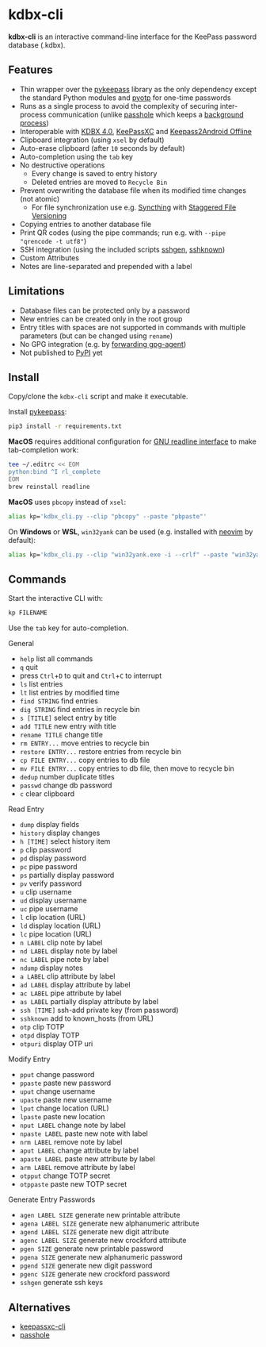 # kdbx-cli

**kdbx-cli** is an interactive command-line interface for the KeePass password database (.kdbx).

## Features

- Thin wrapper over the [pykeepass](https://github.com/libkeepass/pykeepass) library as the only dependency except the standard Python modules and [pyotp](https://github.com/pyauth/pyotp) for one-time passwords
- Runs as a single process to avoid the complexity of securing inter-process communication (unlike [passhole](https://github.com/Evidlo/passhole) which keeps a [background process](https://github.com/libkeepass/pykeepass_cache))
- Interoperable with [KDBX 4.0](https://keepass.info/help/kb/kdbx_4.html), [KeePassXC](https://keepassxc.org) and [Keepass2Android Offline](https://github.com/PhilippC/keepass2android)
- Clipboard integration (using `xsel` by default)
- Auto-erase clipboard (after `10` seconds by default)
- Auto-completion using the `tab` key
- No destructive operations 
  - Every change is saved to entry history
  - Deleted entries are moved to `Recycle Bin`
- Prevent overwriting the database file when its modified time changes (not atomic)
  - For file synchronization use e.g. [Syncthing](https://syncthing.net) with [Staggered File Versioning](https://docs.syncthing.net/users/versioning.html)
- Copying entries to another database file
- Print QR codes (using the pipe commands; run e.g. with `--pipe "qrencode -t utf8"`)
- SSH integration (using the included scripts [sshgen](sshgen), [sshknown](sshknown))
- Custom Attributes
- Notes are line-separated and prepended with a label

## Limitations

- Database files can be protected only by a password
- New entries can be created only in the root group
- Entry titles with spaces are not supported in commands with multiple parameters (but can be changed using `rename`)
- No GPG integration (e.g. by [forwarding gpg-agent](https://wiki.gnupg.org/AgentForwarding))
- Not published to [PyPI](https://pypi.org/) yet

## Install

Copy/clone the `kdbx-cli` script and make it executable.

Install [pykeepass](https://github.com/libkeepass/pykeepass):
```sh
pip3 install -r requirements.txt
```

**MacOS** requires additional configuration for [GNU readline interface](https://docs.python.org/3/library/readline.html) to make tab-completion work:
```sh
tee ~/.editrc << EOM
python:bind ^I rl_complete
EOM
brew reinstall readline
```
**MacOS** uses `pbcopy` instead of `xsel`:
```sh
alias kp='kdbx_cli.py --clip "pbcopy" --paste "pbpaste"'
```

On **Windows** or **WSL**, `win32yank` can be used (e.g. installed with [neovim](https://github.com/neovim/neovim/wiki/FAQ#how-to-use-the-windows-clipboard-from-wsl) by default):
```sh
alias kp='kdbx_cli.py --clip "win32yank.exe -i --crlf" --paste "win32yank.exe -o --lf"'
```

## Commands

Start the interactive CLI with:
```sh
kp FILENAME
```

Use the `tab` key for auto-completion.

General
- `help` list all commands
- `q`  quit
- press `Ctrl`+`D` to quit and `Ctrl`+`C` to interrupt
- `ls`  list entries
- `lt` list entries by modified time
- `find STRING`  find entries
- `dig STRING` find entries in recycle bin
- `s [TITLE]`  select entry by title
- `add TITLE`  new entry with title
- `rename TITLE`  change title
- `rm ENTRY...`  move entries to recycle bin
- `restore ENTRY...`  restore entries from recycle bin
- `cp FILE ENTRY...`  copy entries to db file
- `mv FILE ENTRY...`  copy entries to db file, then move to recycle bin
- `dedup`  number duplicate titles
- `passwd`  change db password
- `c`  clear clipboard

Read Entry
- `dump`  display fields
- `history`  display changes
- `h [TIME]`  select history item
- `p`  clip password
- `pd`  display password
- `pc` pipe password
- `ps` partially display password
- `pv` verify password
- `u`  clip username
- `ud`  display username
- `uc` pipe username
- `l`  clip location (URL)
- `ld`  display location (URL)
- `lc` pipe location (URL)
- `n LABEL`  clip note by label
- `nd LABEL`  display note by label
- `nc LABEL` pipe note by label
- `ndump`  display notes
- `a LABEL`  clip attribute by label
- `ad LABEL`  display attribute by label
- `ac LABEL` pipe attribute by label
- `as LABEL` partially display attribute by label
- `ssh [TIME]`  ssh-add private key (from password)
- `sshknown`  add to known_hosts (from URL)
- `otp` clip TOTP
- `otpd` display TOTP
- `otpuri` display OTP uri

Modify Entry
- `pput`  change password
- `ppaste`  paste new password
- `uput`  change username
- `upaste`  paste new username
- `lput`  change location (URL)
- `lpaste`  paste new location
- `nput LABEL`  change note by label
- `npaste LABEL` paste new note with label
- `nrm LABEL`  remove note by label
- `aput LABEL`  change attribute by label
- `apaste LABEL`  paste new attribute by label
- `arm LABEL`  remove attribute by label
- `otpput` change TOTP secret
- `otppaste` paste new TOTP secret

Generate Entry Passwords
- `agen LABEL SIZE`  generate new printable attribute
- `agena LABEL SIZE`  generate new alphanumeric attribute
- `agend LABEL SIZE`  generate new digit attribute
- `agenc LABEL SIZE` generate new crockford attribute
- `pgen SIZE`  generate new printable password
- `pgena SIZE`  generate new alphanumeric password
- `pgend SIZE`  generate new digit password
- `pgenc SIZE` generate new crockford password
- `sshgen`  generate ssh keys

## Alternatives

* [keepassxc-cli](https://github.com/keepassxreboot/keepassxc/blob/develop/docs/man/keepassxc-cli.1.adoc)
* [passhole](https://github.com/Evidlo/passhole)

